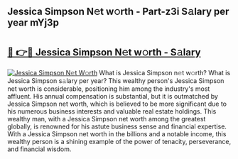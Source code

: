 ## Jessica Simpson N𝚎t w𝚘rth - Part-z3i S𝚊lary per year mYj3p

# <h2><a href="http://gc2ol6h.nevu.top/?p=Jessica+Simpson">🔗 👉🔴 Jessica Simpson N𝚎t w𝚘rth - S𝚊lary</a></h2>

[![Jessica Simpson N𝚎t W𝚘rth](https://i.imgur.com/Oavwk0R.jpeg)](http://gc2ol6h.nevu.top/?p=Jessica+Simpson)
What is Jessica Simpson n𝚎t w𝚘rth? What is Jessica Simpson s𝚊lary per year?
This wealthy person's Jessica Simpson net worth is considerable, positioning him among the industry's most affluent. His annual compensation is substantial, but it is outmatched by Jessica Simpson net worth, which is believed to be more significant due to his numerous business interests and valuable real estate holdings. This wealthy man, with a Jessica Simpson net worth among the greatest globally, is renowned for his astute business sense and financial expertise. With a Jessica Simpson net worth in the billions and a notable income, this wealthy person is a shining example of the power of tenacity, perseverance, and financial wisdom.

